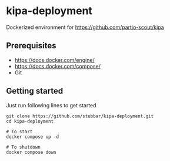 # kipa-deployment

Dockerized environment for https://github.com/partio-scout/kipa

## Prerequisites
- https://docs.docker.com/engine/
- https://docs.docker.com/compose/
- Git


## Getting started

Just run following lines to get started

    git clone https://github.com/stubbar/kipa-deployment.git
    cd kipa-deployment

    # To start
    docker compose up -d

    # To shutdown
    docker compose down

